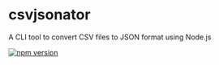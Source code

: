 # csvjsonator

A CLI tool to convert CSV files to JSON format using Node.js

[![npm version](https://badge.fury.io/js/csvjsonator.svg)](https://www.npmjs.com/package/csvjsonator)
